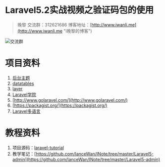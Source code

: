 # Laravel5.2实战视频之验证码包的使用
> 晚黎 交流群：312621686  博客地址：[http://www.iwanli.me](http://www.iwanli.me "i晚黎的博客")

![交流群](https://github.com/lanceWan/INote/blob/master/Laravel5-admin/asssets/Laravel%E5%AD%A6%E4%B9%A0%E4%BA%A4%E6%B5%81%E7%BE%A4%E7%BE%A4%E4%BA%8C%E7%BB%B4%E7%A0%81.png "交流群二维码")




# 项目资料
1. [后台主题](https://github.com/puikinsh/gentelella)
2. [datatables](http://datatables.club/)
3. [layer](http://layer.layui.com/)
4. [Laravel学院](http://laravelacademy.org/)
5. [http://www.golaravel.com/](http://www.golaravel.com/)
6. [https://packagist.org/](https://packagist.org/)
7. [Laravel多语言](https://github.com/caouecs/Laravel-lang)

# 教程资料
1. 项目源码：[laravel-tutorial](https://github.com/lanceWan/laravel-tutorial)
2. 教学笔记：[https://github.com/lanceWan/INote/tree/master/Laravel5-admin](https://github.com/lanceWan/INote/tree/master/Laravel5-admin)